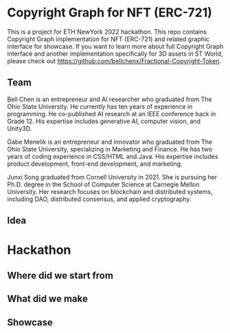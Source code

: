 # Copyright Graph for NFT (ERC-721)
This is a project for ETH NewYork 2022 hackathon. This repo contains Copyright Graph implementation for NFT (ERC-721) and related graphic interface for showcase. If you want to learn more about full Copyright Graph interface and another implementation specifically for 3D assets in ST World, please check out https://github.com/bellchenx/Fractional-Copyright-Token.

## Team
Bell Chen is an entrepreneur and AI researcher who graduated from The Ohio State University. He currently has ten years of experience in programming. He co-published AI research at an IEEE conference back in Grade 12. His expertise includes generative AI, computer vision, and Unity3D.

Gabe Menelik is an entrepreneur and innovator who graduated from The Ohio State University, specializing in Marketing and Finance. He has two years of coding experience in CSS/HTML and Java. His expertise includes product development, front-end development, and marketing.

Junxi Song graduated from Cornell University in 2021. She is pursuing her Ph.D. degree in the School of Computer Science at Carnegie Mellon University. Her research focuses on blockchain and distributed systems, including DAO, distributed consensus, and applied cryptography.

## Idea

# Hackathon 

## Where did we start from

## What did we make

## Showcase

